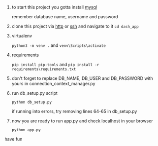 1. to start this project you gotta install [mysql](https://dev.mysql.com/doc/refman/8.0/en/mysql-installer-setup.html) 

    remember database name, username and password

1. clone this project via [http](https://github.com/annbgn/dash_app.git) or [ssh](git@github.com:annbgn/dash_app.git) and navigate to it ```cd dash_app```

1. virtualenv

    ```python3 -m venv .``` and ```venv\Scripts\activate```

1. requirements

    ```pip install pip-tools``` and ```pip install -r requirements\requirements.txt```

1. don't forget to replace DB_NAME, DB_USER and DB_PASSWORD with yours in connection_context_manager.py

1. run db_setup.py script

    ```python db_setup.py```
    
   if running into errors, try removing lines 64-65 in db_setup.py

1. now you are ready to run app.py and check localhost in your browser

    ```python app.py```

have fun
